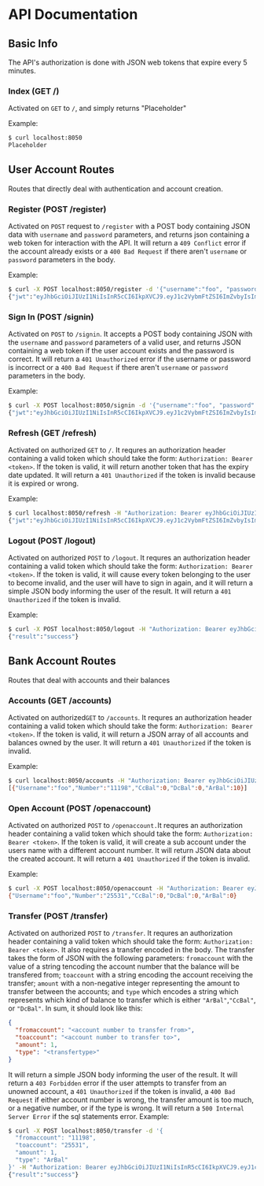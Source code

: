 # API Documentation
## Basic Info
The API's authorization is done with JSON web tokens that expire every 5 minutes.
### Index (GET /)
Activated on `GET` to `/`, and simply returns "Placeholder"

Example:
```sh
$ curl localhost:8050
Placeholder
```
## User Account Routes
Routes that directly deal with authentication and account creation.
### Register (POST /register)
Activated on `POST` request to `/register` with a POST body containing JSON data with `username` and `password` parameters, and returns json containing a web token for interaction with the API.
It will return a `409 Conflict` error if the account already exists or a `400 Bad Request` if there aren't `username` or `password` parameters in the body.

Example:
```sh
$ curl -X POST localhost:8050/register -d '{"username":"foo", "password":"bar"}'
{"jwt":"eyJhbGciOiJIUzI1NiIsInR5cCI6IkpXVCJ9.eyJ1c2VybmFtZSI6ImZvbyIsImV4cCI6MTU2MTMwODg1NCwiaWF0IjoxNTYxMzA4NTU0fQ.znXFS0gIMo0K7m5NJA4I1C9Fylzh3LpzwHR8zLutkbw"}
```
### Sign In (POST /signin)
Activated on `POST` to `/signin`. It accepts a POST body containing JSON with the `username` and `password` parameters of a valid user, and returns JSON containing a web token if the user account exists and the password is correct. It will return a `401 Unauthorized` error if the username or password is incorrect or a `400 Bad Request` if there aren't `username` or `password` parameters in the body.

Example:
```sh
$ curl -X POST localhost:8050/signin -d '{"username":"foo", "password":"bar"}'
{"jwt":"eyJhbGciOiJIUzI1NiIsInR5cCI6IkpXVCJ9.eyJ1c2VybmFtZSI6ImZvbyIsImV4cCI6MTU2MTMwOTUxNywiaWF0IjoxNTYxMzA5MjE3fQ.88_T5HijoXF2etpaivu4YusCJ5Po3dEZ74QuwRG16FM"}
```
### Refresh (GET /refresh)
Activated on authorized `GET` to `/`. It requres an authorization header containing a valid token which should take the form: `Authorization: Bearer <token>`. If the token is valid, it will return another token that has the expiry date updated. It will return a `401 Unauthorized` if the token is invalid because it is expired or wrong.

Example:
```sh
$ curl localhost:8050/refresh -H "Authorization: Bearer eyJhbGciOiJIUzI1NiIsInR5cCI6IkpXVCJ9.eyJ1c2VybmFtZSI6ImZvbyIsImV4cCI6MTU2MTMwOTUxNywiaWF0IjoxNTYxMzA5MjE3fQ.88_T5HijoXF2etpaivu4YusCJ5Po3dEZ74QuwRG16FM"
{"jwt":"eyJhbGciOiJIUzI1NiIsInR5cCI6IkpXVCJ9.eyJ1c2VybmFtZSI6ImZvbyIsImV4cCI6MTU2MTMwOTgwOCwiaWF0IjoxNTYxMzA5NTA4fQ.5CmyWOAGMQTPLrkI8_c5ZVocJYzRVRo0WqBUtByfU_E"}
```
### Logout (POST /logout)
Activated on authorized `POST` to `/logout`. It requres an authorization header containing a valid token which should take the form: `Authorization: Bearer <token>`. If the token is valid, it will cause every token belonging to the user to become invalid, and the user will have to sign in again, and it will return a simple JSON body informing the user of the result. It will return a `401 Unauthorized` if the token is invalid.

Example:
```sh
$ curl -X POST localhost:8050/logout -H "Authorization: Bearer eyJhbGciOiJIUzI1NiIsInR5cCI6IkpXVCJ9.eyJ1c2VybmFtZSI6ImZvbyIsImV4cCI6MTU2MTMxMDQwNSwiaWF0IjoxNTYxMzEwMTA1fQ.a7D0ri_9E1_TY7UNu697y4bXVe9czowMmOOHWXjJ2Ks"
{"result":"success"}
```
## Bank Account Routes
Routes that deal with accounts and their balances
### Accounts (GET /accounts)
Activated on authorized`GET` to `/accounts`. It requres an authorization header containing a valid token which should take the form: `Authorization: Bearer <token>`. If the token is valid, it will return a JSON array of all accounts and balances owned by the user. It will return a `401 Unauthorized` if the token is invalid.

Example:
```sh
$ curl localhost:8050/accounts -H "Authorization: Bearer eyJhbGciOiJIUzI1NiIsInR5cCI6IkpXVCJ9.eyJ1c2VybmFtZSI6ImZvbyIsImV4cCI6MTU2MTMxMTI3NSwiaWF0IjoxNTYxMzEwOTc1fQ.ID3_vyvbYJvnNN4TNcURl4Deex2WixCYA9yG9H58zrc"
[{"Username":"foo","Number":"11198","CcBal":0,"DcBal":0,"ArBal":10}]
```

### Open Account (POST /openaccount)
Activated on authorized `POST` to `/openaccount.`It requres an authorization header containing a valid token which should take the form: `Authorization: Bearer <token>`. If the token is valid, it will create a sub account under the users name with a different account number. It will return JSON data about the created account. It will return a `401 Unauthorized` if the token is invalid.

Example:
```sh
$ curl -X POST localhost:8050/openaccount -H "Authorization: Bearer eyJhbGciOiJIUzI1NiIsInR5cCI6IkpXVCJ9.eyJ1c2VybmFtZSI6ImZvbyIsImV4cCI6MTU2MTMxMTUzOCwiaWF0IjoxNTYxMzExMjM4fQ.5q4xtJ-KJACyG3-mEWPldO0kKyNkm-E3CP13b5x4a9o"
{"Username":"foo","Number":"25531","CcBal":0,"DcBal":0,"ArBal":0}
```
### Transfer (POST /transfer)
Activated on authorized `POST` to `/transfer`. It requres an authorization header containing a valid token which should take the form: `Authorization: Bearer <token>`. It also requires a transfer encoded in the body. The transfer takes the form of JSON with the following parameters: `fromaccount` with the value of a string tencoding the account number that the balance will be transfered from; `toaccount` with a string encoding the account receiving the transfer; `amount` with a non-negative integer representing the amount to transfer between the accounts; and `type` which encodes a string which represents which kind of balance to transfer which is either `"ArBal"`,`"CcBal"`, or `"DcBal"`. In sum, it should look like this:
```json
{
  "fromaccount": "<account number to transfer from>",
  "toaccount": "<account number to transfer to>",
  "amount": 1,
  "type": "<transfertype>"
}
```
It will return a simple JSON body informing the user of the result. It will return a `403 Forbidden` error if the user attempts to transfer from an unowned account, a `401 Unauthorized` if the token is invalid, a `400 Bad Request` if either account number is wrong, the transfer amount is too much, or a negative number, or if the type is wrong. It will return a `500 Internal Server Error` if the sql statements error. 
Example:
```sh
$ curl -X POST localhost:8050/transfer -d '{
  "fromaccount": "11198",
  "toaccount": "25531",
  "amount": 1,
  "type": "ArBal"
}' -H "Authorization: Bearer eyJhbGciOiJIUzI1NiIsInR5cCI6IkpXVCJ9.eyJ1c2VybmFtZSI6ImZvbyIsImV4cCI6MTU2MTMyMzIyMSwiaWF0IjoxNTYxMzIyOTIxfQ.d0AMqhzwljnCntHSJB6H93qMnWFu1HdGMP1UciQTC5A"
{"result":"success"}
```
